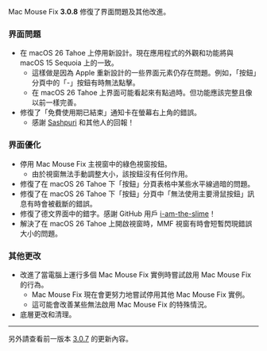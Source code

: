 Mac Mouse Fix **3.0.8** 修復了界面問題及其他改進。

### **界面問題**

- 在 macOS 26 Tahoe 上停用新設計。現在應用程式的外觀和功能將與 macOS 15 Sequoia 上的一致。
    - 這樣做是因為 Apple 重新設計的一些界面元素仍存在問題。例如，「按鈕」分頁中的「-」按鈕有時無法點擊。
    - 在 macOS 26 Tahoe 上界面可能看起來有點過時。但功能應該完整且像以前一樣完善。
- 修復了「免費使用期已結束」通知卡在螢幕右上角的錯誤。
    - 感謝 [Sashpuri](https://github.com/Sashpuri) 和其他人的回報！

### **界面優化**

- 停用 Mac Mouse Fix 主視窗中的綠色視窗按鈕。
    - 由於視窗無法手動調整大小，該按鈕沒有任何作用。
- 修復了在 macOS 26 Tahoe 下「按鈕」分頁表格中某些水平線過暗的問題。
- 修復了在 macOS 26 Tahoe 下「按鈕」分頁中「無法使用主要滑鼠按鈕」訊息有時會被截斷的錯誤。
- 修復了德文界面中的錯字。感謝 GitHub 用戶 [i-am-the-slime](https://github.com/i-am-the-slime)！
- 解決了在 macOS 26 Tahoe 上開啟視窗時，MMF 視窗有時會短暫閃現錯誤大小的問題。

### **其他更改**

- 改進了當電腦上運行多個 Mac Mouse Fix 實例時嘗試啟用 Mac Mouse Fix 的行為。
    - Mac Mouse Fix 現在會更努力地嘗試停用其他 Mac Mouse Fix 實例。
    - 這可能會改善某些無法啟用 Mac Mouse Fix 的特殊情況。
- 底層更改和清理。

---

另外請查看前一版本 [3.0.7](https://github.com/noah-nuebling/mac-mouse-fix/releases/tag/3.0.7) 的更新內容。